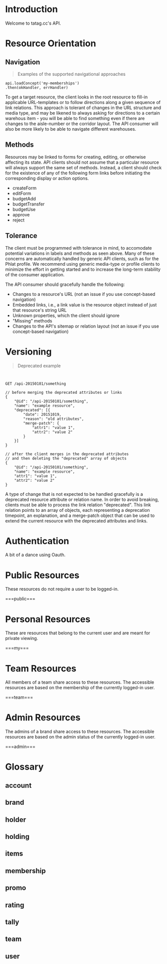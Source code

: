 
# Introduction

Welcome to tatag.cc's API.




# Resource Orientation


## Navigation

> Examples of the supported navigational approaches

```
api.loadConcept('my-memberships') 
.then(okHandler, errHandler) 
```

To get a target resource, the client looks in the root resource to fill-in applicable URL-templates or to follow directions along a given sequence of link relations. This approach is tolerant of changes in the URL structure and media type, and may be likened to always asking for directions to a certain warehous item - you will be able to find something even if there are changes to the aisle-number or the corridor layout. The API consumer will also be more likely to be able to navigate different warehouses.



## Methods

Resources may be linked to forms for creating, editing, or otherwise affecting its state. API clients should not assume that a particular resource will always support the same set of methods. Instead, a client should check for the existence of any of the following form links before initiating the corresponding display or action options.

- createForm
- editForm
- budgetAdd
- budgetTransfer
- budgetUse
- approve
- reject


## Tolerance

The client must be programmed with tolerance in mind, to accomodate potential variations in labels and methods as seen above. Many of these concerns are automatically handled by generic API clients, such as for the Phlat profile. We recommend using generic media-type or profile clients to minimize the effort in getting started and to increase the long-term stability of the consumer application.

The API consumer should gracefully handle the following: 

- Changes to a resource's URL (not an issue if you use concept-based navigation)
- Embedded links, i.e., a link value is the resource object instead of just that resource's string URL
- Unknown properties, which the client should ignore
- "Missing" methods
- Changes to the API's sitemap or relation layout (not an issue if you use concept-based navigation)




# Versioning

> Deprecated example

```


GET /api-20150101/something

// before merging the deprecated attributes or links
{
	"@id": "/api-20150101/something", 
	"name": "example resource",
	"deprecated": [{
		"date": 20151019, 
		"reason": "old attributes",
		"merge-patch": {
			"attr1": "value 1",
			"attr2": "value 2"
		}
	}]
}

// after the client merges in the deprecated attributes
// and then deleting the "deprecated" array of objects 
{
	"@id": "/api-20150101/something", 
	"name": "example resource",
	"attr1": "value 1",
	"attr2": "value 2"
}

```
 

A type of change that is not expected to be handled gracefully is a deprecated resource attribute or relation name. In order to avoid breaking, clients must be able to process the link relation "deprecated". This link relation points to an array of objects, each representing a deprecation timepoint, an explanation, and a merge-patch object that can be used to extend the current resource with the deprecated attributes and links.




# Authentication

A bit of a dance using Oauth.




# Public Resources

These resources do not require a user to be logged-in.


===public===



# Personal Resources

These are resources that belong to the current user and are meant for private viewing. 


===my===


# Team Resources

All members of a team share access to these resources. The accessible resources are based on the membership of the currently logged-in user.


===team===




# Admin Resources

The admins of a brand share access to these resources. The accessible resources are based on the admin status of the currently logged-in user.


===admin===



# Glossary

## account

## brand

## holder

## holding

## items

## membership

## promo

## rating

## tally

## team

## user

